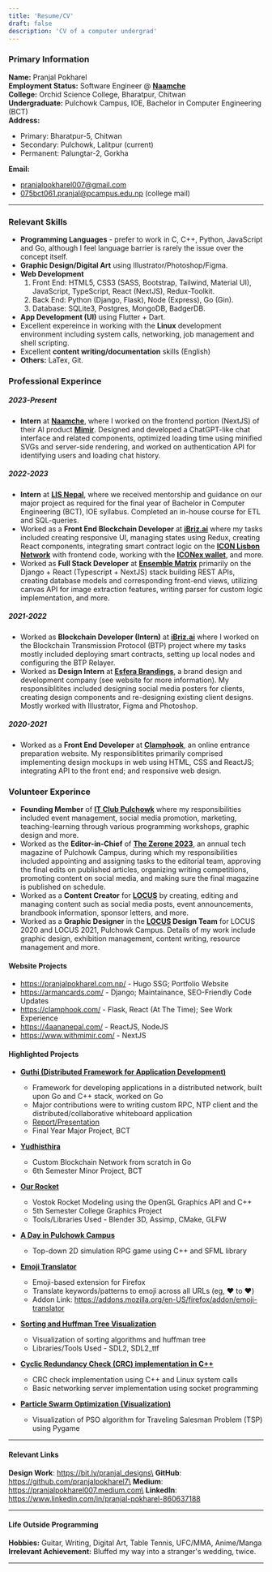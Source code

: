 ```yaml
---
title: 'Resume/CV'
draft: false
description: 'CV of a computer undergrad'
---
```


### Primary Information

**Name:** Pranjal Pokharel\
**Employment Status:** Software Engineer @ **[Naamche](https://www.naamche.com/)**\
**College:** Orchid Science College, Bharatpur, Chitwan\
**Undergraduate:** Pulchowk Campus, IOE, Bachelor in Computer Engineering (BCT)\
**Address:**

- Primary: Bharatpur-5, Chitwan
- Secondary: Pulchowk, Lalitpur (current)
- Permanent: Palungtar-2, Gorkha

**Email:**

- pranjalpokharel007@gmail.com
- 075bct061.pranjal@pcampus.edu.np (college mail)

---

### Relevant Skills

- **Programming Languages** - prefer to work in C, C++, Python, JavaScript and Go, although I feel language barrier is rarely the issue over the concept itself.
- **Graphic Design/Digital Art** using Illustrator/Photoshop/Figma.
- **Web Development**
  1. Front End: HTML5, CSS3 (SASS, Bootstrap, Tailwind, Material UI), JavaScript, TypeScript, React (NextJS), Redux-Toolkit.
  2. Back End: Python (Django, Flask), Node (Express), Go (Gin).
  3. Database: SQLite3, Postgres, MongoDB, BadgerDB.
- **App Development (UI)** using Flutter + Dart.
- Excellent expereince in working with the **Linux** development environment including system calls, networking, job management and shell scripting.
- Excellent **content writing/documentation** skills (English)
- **Others:** LaTex, Git.

### Professional Experince

##### 2023-Present

- **Intern** at **[Naamche](https://www.naamche.com/)**, where I worked on the frontend portion (NextJS) of their AI product **[Mimir](https://www.withmimir.com/)**. Designed and developed a ChatGPT-like chat interface and related components, optimized loading time using minified SVGs and server-side rendering, and worked on authentication API for identifying users and loading chat history.

##### 2022-2023

- **Intern** at **[LIS Nepal](https://lisnepal.com.np/)**, where we received mentorship and guidance on our major project as required for the final year of Bachelor in Computer Engineering (BCT), IOE syllabus. Completed an in-house course for ETL and SQL-queries.
- Worked as a **Front End Blockchain Developer** at **[iBriz.ai](https://ibriz.ai/)** where my tasks included creating responsive UI, managing states using Redux, creating React components, integrating smart contract logic on the **[ICON Lisbon Network](https://tracker.lisbon.icon.community/)** with frontend code, working with the **[ICONex wallet](https://chrome.google.com/webstore/detail/iconex/flpiciilemghbmfalicajoolhkkenfel)**, and more.
- Worked as **Full Stack Developer** at **[Ensemble Matrix](https://ensemblematrix.com/)** primarily on the Django + React (Typescript + NextJS) stack building REST APIs, creating database models and corresponding front-end views, utilizing canvas API for image extraction features, writing parser for custom logic implementation, and more.

##### 2021-2022

- Worked as **Blockchain Developer (Intern)** at **[iBriz.ai](https://ibriz.ai/)** where I worked on the Blockchain Transmission Protocol (BTP) project where my tasks mostly included deploying smart contracts, setting up local nodes and configuring the BTP Relayer.
- Worked as **Design Intern** at **[Esfera Brandings](https://esferabrandings.com/)**, a brand design and development company (see website for more information). My responsiblitites included designing social media posters for clients, creating design components and re-designing existing client designs. Mostly worked with Illustrator, Figma and Photoshop.

##### 2020-2021

- Worked as a **Front End Developer** at **[Clamphook](https://clamphook.com/)**, an online entrance preparation website. My responsiblitites primarily comprised implementing design mockups in web using HTML, CSS and ReactJS; integrating API to the front end; and responsive web design.

### Volunteer Experince

- **Founding Member** of **[IT Club Pulchowk](https://github.com/IT-Club-Pulchowk)** where my responsibilities included event management, social media promotion, marketing, teaching-learning through various programming workshops, graphic design and more.
- Worked as the **Editor-in-Chief** of **[The Zerone 2023](https://medium.com/zerone-magazine)**, an annual tech magazine of Pulchowk Campus, during which my responsibilities included appointing and assigning tasks to the editorial team, approving the final edits on published articles, organizing writing competitions, promoting content on social media, and making sure the final magazine is published on schedule.
- Worked as a **Content Creator** for **[LOCUS](https://www.facebook.com/locus.ioe/)** by creating, editing and managing content such as social media posts, event announcements, brandbook information, sponsor letters, and more.
- Worked as a **Graphic Designer** in the **[LOCUS](https://www.facebook.com/locus.ioe/) Design Team** for LOCUS 2020 and LOCUS 2021, Pulchowk Campus. Details of my work include graphic design, exhibition management, content writing, resource management and more.

#### Website Projects

- https://pranjalpokharel.com.np/ - Hugo SSG; Portfolio Website
- https://armancards.com/ - Django; Maintainance, SEO-Friendly Code Updates
- https://clamphook.com/ - Flask, React (At The Time); See Work Experience
- https://4aananepal.com/ - ReactJS, NodeJS
- https://www.withmimir.com/ - NextJS

#### Highlighted Projects

- **[Guthi (Distributed Framework for Application Development)](https://github.com/Guthi-Distribution)**

  - Framework for developing applications in a distributed network, built upon Go and C++ stack, worked on Go
  - Major contributions were to writing custom RPC, NTP client and the distributed/collaborative whiteboard application
  - [Report/Presentation](https://github.com/Guthi-Distribution/docs)
  - Final Year Major Project, BCT

- **[Yudhisthira](https://github.com/pranjalpokharel7/yudhisthira)**

  - Custom Blockchain Network from scratch in Go
  - 6th Semester Minor Project, BCT

- **[Our Rocket](https://github.com/pranjalpokharel7/our-rocket)**

  - Vostok Rocket Modeling using the OpenGL Graphics API and C++
  - 5th Semester College Graphics Project
  - Tools/Libraries Used - Blender 3D, Assimp, CMake, GLFW

- **[A Day in Pulchowk Campus](https://github.com/Itshyphen/Pulchowk)**

  - Top-down 2D simulation RPG game using C++ and SFML library

- **[Emoji Translator](https://github.com/pranjalpokharel7/emoji-translator)**

  - Emoji-based extension for Firefox
  - Translate keywords/patterns to emoji across all URLs (eg, :heart: to ❤️)
  - Addon Link: https://addons.mozilla.org/en-US/firefox/addon/emoji-translator

- **[Sorting and Huffman Tree Visualization](https://github.com/Sandace11/DSA_Project)**

  - Visualization of sorting algorithms and huffman tree
  - Libraries/Tools Used - SDL2, SDL2_ttf

- **[Cyclic Redundancy Check (CRC) implementation in C++](https://github.com/Imsanskar/CRC)**

  - CRC check implementation using C++ and Linux system calls
  - Basic networking server implementation using socket programming

- **[Particle Swarm Optimization (Visualization)](https://github.com/nsn39/particle-swarm)**
  - Visualization of PSO algorithm for Traveling Salesman Problem (TSP) using Pygame

---

#### Relevant Links

**Design Work**: https://bit.ly/pranjal_designs\
**GitHub**: https://github.com/pranjalpokharel7\
**Medium**: https://pranjalpokharel007.medium.com\
**LinkedIn**: https://www.linkedin.com/in/pranjal-pokharel-860637188

---

#### Life Outside Programming

**Hobbies:** Guitar, Writing, Digital Art, Table Tennis, UFC/MMA, Anime/Manga\
**Irrelevant Achievement:** Bluffed my way into a stranger's wedding, twice.

---

